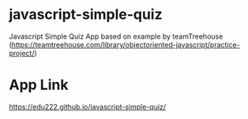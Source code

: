 # javascript-simple-quiz
Javascript Simple Quiz App based on example by teamTreehouse (https://teamtreehouse.com/library/objectoriented-javascript/practice-project/)

# App Link
https://edu222.github.io/javascript-simple-quiz/
